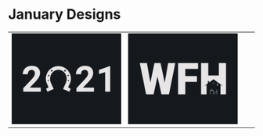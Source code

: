 # January Designs
<table border="0">
  <tr>
    <td><img src="png/01.1.2021.png"></td>
    <td><img src="png/05.1.2021.png"></td>
    <td></td>
    <td></td>
  </tr>
</table>
